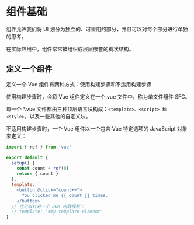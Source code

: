 # 组件基础

组件允许我们将 UI 划分为独立的、可重用的部分，并且可以对每个部分进行单独的思考。

在实际应用中，组件常常被组织成层层嵌套的树状结构。

## 定义一个组件

定义一个 Vue 组件有两种方式：使用构建步骤和不适用构建步骤

使用构建步骤时，会将 Vue 组件定义在一个.vue 文件中，称为单文件组件 SFC。

每一个 *.vue 文件都由三种顶层语言块构成：`<template>、<script> 和 <style>`，以及一些其他的自定义块。

不适用构建步骤时，一个 Vue 组件以一个包含 Vue 特定选项的 JavaScript 对象来定义：

```js
import { ref } from 'vue'

export default {
  setup() {
    const count = ref(0)
    return { count }
  },
  template: `
    <button @click="count++">
      You clicked me {{ count }} times.
    </button>`
  // 也可以针对一个 DOM 内联模板：
  // template: '#my-template-element'
}
```